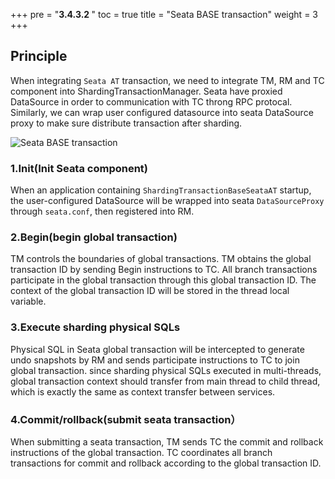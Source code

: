 +++
pre = "<b>3.4.3.2 </b>"
toc = true
title = "Seata BASE transaction"
weight = 3
+++

## Principle

When integrating `Seata AT` transaction, we need to integrate TM, RM and TC component into ShardingTransactionManager. Seata have proxied DataSource in order to communication with TC throng RPC 
protocal.  Similarly, we can wrap user configured datasource into seata DataSource proxy to make sure distribute transaction after sharding.

![Seata BASE transaction](https://shardingsphere.apache.org/document/current/img/transaction/sharding-transaciton-base-seata-at-design.png)

### 1.Init(Init Seata component)

When an application containing `ShardingTransactionBaseSeataAT` startup, the user-configured DataSource will be wrapped into seata `DataSourceProxy` through `seata.conf`, then registered into RM.

### 2.Begin(begin global transaction)

TM controls the boundaries of global transactions. TM obtains the global transaction ID by sending Begin instructions to TC. All branch transactions participate in the global transaction through 
this global transaction ID. The context of the global transaction ID will be stored in the thread local variable.

### 3.Execute sharding physical SQLs

Physical SQL in Seata global transaction will be intercepted to generate undo snapshots by RM and sends participate instructions to TC to join global transaction. 
since sharding physical SQLs executed in multi-threads, global transaction context should transfer from main thread to child thread, which is exactly the same as context transfer between services.

### 4.Commit/rollback(submit seata transaction）

When submitting a seata transaction, TM sends TC the commit and rollback instructions of the global transaction. TC coordinates all branch transactions for commit and rollback according to the global transaction ID.